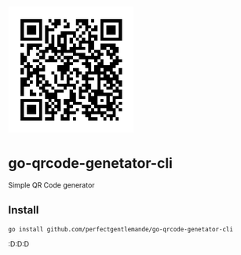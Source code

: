 # <img src="https://raw.githubusercontent.com/perfectgentlemande/go-qrcode-genetator-cli/main/example.png"/>

# go-qrcode-genetator-cli
Simple QR Code generator

## Install
 
`go install github.com/perfectgentlemande/go-qrcode-genetator-cli` 

:D:D:D